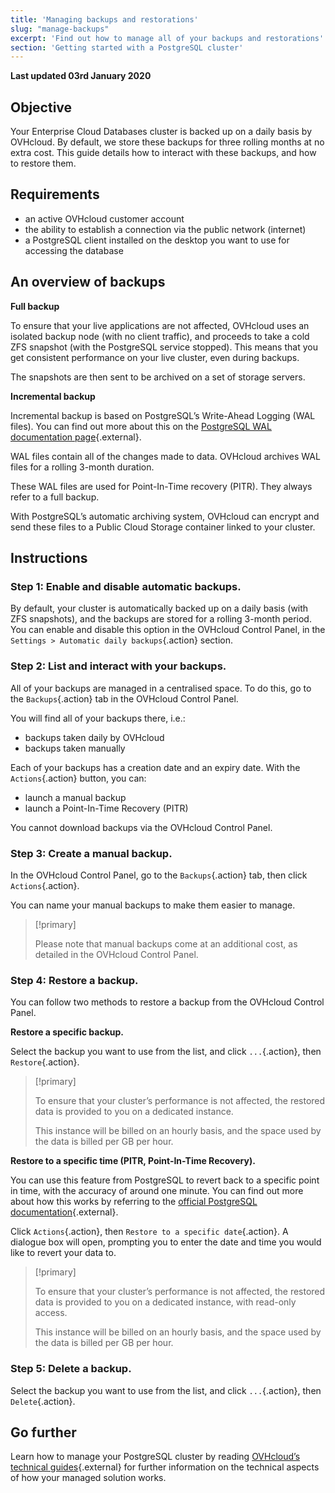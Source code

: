 ```yaml
---
title: 'Managing backups and restorations'
slug: "manage-backups"
excerpt: 'Find out how to manage all of your backups and restorations'
section: 'Getting started with a PostgreSQL cluster'
---
```


**Last updated 03rd January 2020**

## Objective

Your Enterprise Cloud Databases cluster is backed up on a daily basis by OVHcloud.
By default, we store these backups for three rolling months at no extra cost.
This guide details how to interact with these backups, and how to restore them.


## Requirements
- an active OVHcloud customer account
- the ability to establish a connection via the public network (internet)
- a PostgreSQL client installed on the desktop you want to use for accessing the database


## An overview of backups

**Full backup**

To ensure that your live applications are not affected, OVHcloud uses an isolated backup node (with no client traffic), and proceeds to take a cold ZFS snapshot (with the PostgreSQL service stopped).
This means that you get consistent performance on your live cluster, even during backups.

The snapshots are then sent to be archived on a set of storage servers.


**Incremental backup**

Incremental backup is based on PostgreSQL’s Write-Ahead Logging (WAL files). You can find out more about this on the [PostgreSQL WAL documentation page](https://www.postgresql.org/docs/9.1/wal-intro.html){.external}.

WAL files contain all of the changes made to data. OVHcloud archives WAL files for a rolling 3-month duration.

These WAL files are used for Point-In-Time recovery (PITR). They always refer to a full backup.

With PostgreSQL’s automatic archiving system, OVHcloud can encrypt and send these files to a Public Cloud Storage container linked to your cluster.


## Instructions

### Step 1: Enable and disable automatic backups.
By default, your cluster is automatically backed up on a daily basis (with ZFS snapshots), and the backups are stored for a rolling 3-month period.
You can enable and disable this option in the OVHcloud Control Panel, in the `Settings > Automatic daily backups`{.action} section.


### Step 2: List and interact with your backups.
All of your backups are managed in a centralised space. To do this, go to the `Backups`{.action} tab in the OVHcloud Control Panel.

You will find all of your backups there, i.e.:

- backups taken daily by OVHcloud 
- backups taken manually

Each of your backups has a creation date and an expiry date. With the `Actions`{.action} button, you can:

- launch a manual backup
- launch a Point-In-Time Recovery (PITR)

You cannot download backups via the OVHcloud Control Panel.


### Step 3: Create a manual backup.
In the OVHcloud Control Panel, go to the `Backups`{.action} tab, then click `Actions`{.action}.

You can name your manual backups to make them easier to manage.

> [!primary]
>
> Please note that manual backups come at an additional cost, as detailed in the OVHcloud Control Panel.
>


### Step 4: Restore a backup.
You can follow two methods to restore a backup from the OVHcloud Control Panel.


**Restore a specific backup.**

Select the backup you want to use from the list, and click `...`{.action}, then `Restore`{.action}.

> [!primary]
>
> To ensure that your cluster’s performance is not affected, the restored data is provided to you on a dedicated instance.
>
> This instance will be billed on an hourly basis, and the space used by the data is billed per GB per hour.
>


**Restore to a specific time (PITR, Point-In-Time Recovery).**

You can use this feature from PostgreSQL to revert back to a specific point in time, with the accuracy of around one minute. You can find out more about how this works by referring to the [official PostgreSQL documentation](https://www.postgresql.org/docs/9.1/continuous-archiving.html){.external}.

Click `Actions`{.action}, then `Restore to a specific date`{.action}. A dialogue box will open, prompting you to enter the date and time you would like to revert your data to.

> [!primary]
>
> To ensure that your cluster’s performance is not affected, the restored data is provided to you on a dedicated instance, with read-only access.
>
> This instance will be billed on an hourly basis, and the space used by the data is billed per GB per hour.
>


### Step 5: Delete a backup.
Select the backup you want to use from the list, and click `...`{.action}, then `Delete`{.action}.


## Go further

Learn how to manage your PostgreSQL cluster by reading [OVHcloud’s technical guides](../enterprise-cloud-databases/){.external} for further information on the technical aspects of how your managed solution works.
